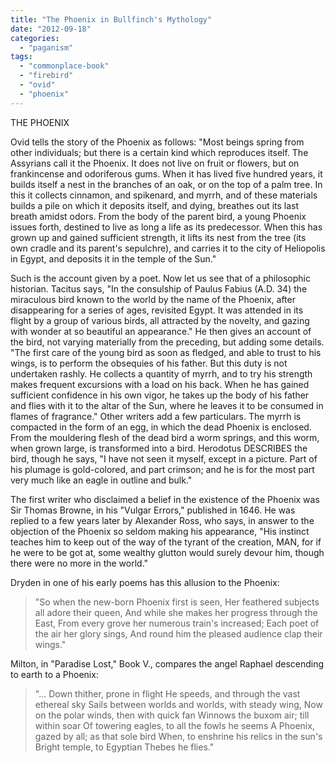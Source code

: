 ```yaml
---
title: "The Phoenix in Bullfinch's Mythology"
date: "2012-09-18"
categories: 
  - "paganism"
tags: 
  - "commonplace-book"
  - "firebird"
  - "ovid"
  - "phoenix"
---
```


THE PHOENIX

Ovid tells the story of the Phoenix as follows: "Most beings spring from other individuals; but there is a certain kind which reproduces itself. The Assyrians call it the Phoenix. It does not live on fruit or flowers, but on frankincense and odoriferous gums. When it has lived five hundred years, it builds itself a nest in the branches of an oak, or on the top of a palm tree. In this it collects cinnamon, and spikenard, and myrrh, and of these materials builds a pile on which it deposits itself, and dying, breathes out its last breath amidst odors. From the body of the parent bird, a young Phoenix issues forth, destined to live as long a life as its predecessor. When this has grown up and gained sufficient strength, it lifts its nest from the tree (its own cradle and its parent's sepulchre), and carries it to the city of Heliopolis in Egypt, and deposits it in the temple of the Sun."

Such is the account given by a poet. Now let us see that of a philosophic historian. Tacitus says, "In the consulship of Paulus Fabius (A.D. 34) the miraculous bird known to the world by the name of the Phoenix, after disappearing for a series of ages, revisited Egypt. It was attended in its flight by a group of various birds, all attracted by the novelty, and gazing with wonder at so beautiful an appearance." He then gives an account of the bird, not varying materially from the preceding, but adding some details. "The first care of the young bird as soon as fledged, and able to trust to his wings, is to perform the obsequies of his father. But this duty is not undertaken rashly. He collects a quantity of myrrh, and to try his strength makes frequent excursions with a load on his back. When he has gained sufficient confidence in his own vigor, he takes up the body of his father and flies with it to the altar of the Sun, where he leaves it to be consumed in flames of fragrance." Other writers add a few particulars. The myrrh is compacted in the form of an egg, in which the dead Phoenix is enclosed. From the mouldering flesh of the dead bird a worm springs, and this worm, when grown large, is transformed into a bird. Herodotus DESCRIBES the bird, though he says, "I have not seen it myself, except in a picture. Part of his plumage is gold-colored, and part crimson; and he is for the most part very much like an eagle in outline and bulk."

The first writer who disclaimed a belief in the existence of the Phoenix was Sir Thomas Browne, in his "Vulgar Errors," published in 1646. He was replied to a few years later by Alexander Ross, who says, in answer to the objection of the Phoenix so seldom making his appearance, "His instinct teaches him to keep out of the way of the tyrant of the creation, MAN, for if he were to be got at, some wealthy glutton would surely devour him, though there were no more in the world."

Dryden in one of his early poems has this allusion to the Phoenix:

> "So when the new-born Phoenix first is seen, Her feathered subjects all adore their queen, And while she makes her progress through the East, From every grove her numerous train's increased; Each poet of the air her glory sings, And round him the pleased audience clap their wings."

Milton, in "Paradise Lost," Book V., compares the angel Raphael descending to earth to a Phoenix:

> "... Down thither, prone in flight He speeds, and through the vast ethereal sky Sails between worlds and worlds, with steady wing, Now on the polar winds, then with quick fan Winnows the buxom air; till within soar Of towering eagles, to all the fowls he seems A Phoenix, gazed by all; as that sole bird When, to enshrine his relics in the sun's Bright temple, to Egyptian Thebes he flies."
